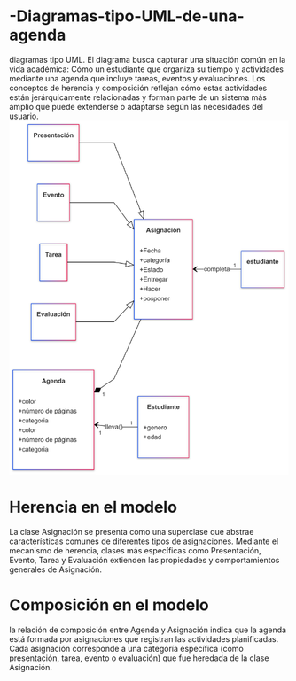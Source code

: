 # -Diagramas-tipo-UML-de-una-agenda
 diagramas tipo UML.
El diagrama busca capturar una situación común en la vida académica: Cómo un estudiante que organiza su tiempo y actividades mediante una agenda que incluye tareas, eventos y evaluaciones. Los conceptos de herencia y composición reflejan cómo estas actividades están jerárquicamente relacionadas y forman parte de un sistema más amplio que puede extenderse o adaptarse según las necesidades del usuario.
![Descripción de la imagen](https://github.com/vcarreno52/-Diagramas-tipo-UML-de-una-agenda/blob/main/Untitled%20diagram-2024-11-18-003233.png?raw=true)

# Herencia en el modelo
La clase Asignación se presenta como una superclase que abstrae características comunes de diferentes tipos de asignaciones. Mediante el mecanismo de herencia, clases más específicas como Presentación, Evento, Tarea y Evaluación extienden las propiedades y comportamientos generales de Asignación.

# Composición en el modelo 
la relación de composición entre Agenda y Asignación indica que la agenda está formada por asignaciones que registran las actividades planificadas. Cada asignación corresponde a una categoría específica (como presentación, tarea, evento o evaluación) que fue heredada de la clase Asignación.



